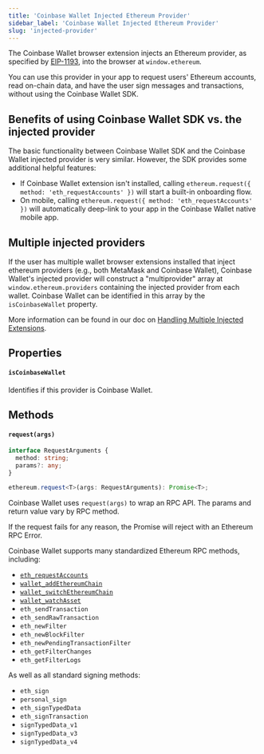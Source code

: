 ```yaml
---
title: 'Coinbase Wallet Injected Ethereum Provider'
sidebar_label: 'Coinbase Wallet Injected Ethereum Provider'
slug: 'injected-provider'
---
```


The Coinbase Wallet browser extension injects an Ethereum provider, as specified by [EIP-1193](https://eips.ethereum.org/EIPS/eip-1193), into the browser at `window.ethereum`.

You can use this provider in your app to request users' Ethereum accounts, read on-chain data, and have the user sign messages and transactions, without using the Coinbase Wallet SDK.

## Benefits of using Coinbase Wallet SDK vs. the injected provider

The basic functionality between Coinbase Wallet SDK and the Coinbase Wallet injected provider is very similar. However, the SDK provides some additional helpful features:

- If Coinbase Wallet extension isn't installed, calling `ethereum.request({ method: 'eth_requestAccounts' })` will start a built-in onboarding flow.
- On mobile, calling `ethereum.request({ method: 'eth_requestAccounts' })` will automatically deep-link to your app in the Coinbase Wallet native mobile app.

## Multiple injected providers

If the user has multiple wallet browser extensions installed that inject ethereum providers (e.g., both MetaMask and Coinbase Wallet), Coinbase Wallet's injected provider will construct a "multiprovider" array at `window.ethereum.providers` containing the injected provider from each wallet. Coinbase Wallet can be identified in this array by the `isCoinbaseWallet` property.

More information can be found in our doc on [Handling Multiple Injected Extensions](./injected-provider-guidance.md).

## Properties

#### `isCoinbaseWallet`

Identifies if this provider is Coinbase Wallet.

## Methods

#### `request(args)`

```typescript
interface RequestArguments {
  method: string;
  params?: any;
}

ethereum.request<T>(args: RequestArguments): Promise<T>;
```

Coinbase Wallet uses `request(args)` to wrap an RPC API. The params and return value vary by RPC method.

If the request fails for any reason, the Promise will reject with an Ethereum RPC Error.

Coinbase Wallet supports many standardized Ethereum RPC methods, including:

- [`eth_requestAccounts`](./getting-eth-accounts.md)
- [`wallet_addEthereumChain`](./switching-chains.md)
- [`wallet_switchEthereumChain`](./switching-chains.md)
- [`wallet_watchAsset`](./tracking-assets.md)
- `eth_sendTransaction`
- `eth_sendRawTransaction`
- `eth_newFilter`
- `eth_newBlockFilter`
- `eth_newPendingTransactionFilter`
- `eth_getFilterChanges`
- `eth_getFilterLogs`

As well as all standard signing methods:

- `eth_sign`
- `personal_sign`
- `eth_signTypedData`
- `eth_signTransaction`
- `signTypedData_v1`
- `signTypedData_v3`
- `signTypedData_v4`

